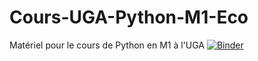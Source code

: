 # Cours-UGA-Python-M1-Eco
Matériel pour le cours de Python en M1 à l'UGA
[![Binder](https://mybinder.org/badge_logo.svg)](https://mybinder.org/v2/gh/MWUrda/Cours-UGA-Python-M1-Eco.git/HEAD)
